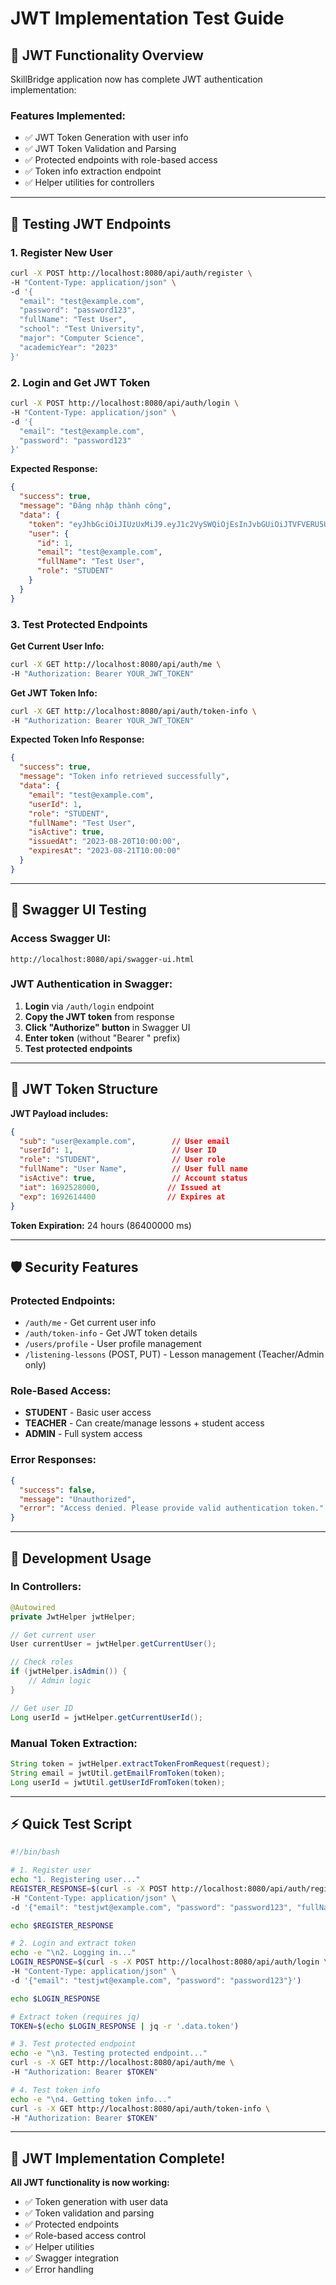 # JWT Implementation Test Guide

## 🔐 JWT Functionality Overview

SkillBridge application now has complete JWT authentication implementation:

### **Features Implemented:**
- ✅ JWT Token Generation with user info
- ✅ JWT Token Validation and Parsing
- ✅ Protected endpoints with role-based access
- ✅ Token info extraction endpoint
- ✅ Helper utilities for controllers

---

## 🧪 Testing JWT Endpoints

### **1. Register New User**
```bash
curl -X POST http://localhost:8080/api/auth/register \
-H "Content-Type: application/json" \
-d '{
  "email": "test@example.com",
  "password": "password123",
  "fullName": "Test User",
  "school": "Test University",
  "major": "Computer Science",
  "academicYear": "2023"
}'
```

### **2. Login and Get JWT Token**
```bash
curl -X POST http://localhost:8080/api/auth/login \
-H "Content-Type: application/json" \
-d '{
  "email": "test@example.com",
  "password": "password123"
}'
```

**Expected Response:**
```json
{
  "success": true,
  "message": "Đăng nhập thành công",
  "data": {
    "token": "eyJhbGciOiJIUzUxMiJ9.eyJ1c2VySWQiOjEsInJvbGUiOiJTVFVERU5UIiwiZnVsbE5hbWUiOiJUZXN0IFVzZXIiLCJpc0FjdGl2ZSI6dHJ1ZSwic3ViIjoidGVzdEBleGFtcGxlLmNvbSIsImlhdCI6MTY5MjUyODAwMCwiZXhwIjoxNjkyNjE0NDAwfQ.signature",
    "user": {
      "id": 1,
      "email": "test@example.com",
      "fullName": "Test User",
      "role": "STUDENT"
    }
  }
}
```

### **3. Test Protected Endpoints**

**Get Current User Info:**
```bash
curl -X GET http://localhost:8080/api/auth/me \
-H "Authorization: Bearer YOUR_JWT_TOKEN"
```

**Get JWT Token Info:**
```bash
curl -X GET http://localhost:8080/api/auth/token-info \
-H "Authorization: Bearer YOUR_JWT_TOKEN"
```

**Expected Token Info Response:**
```json
{
  "success": true,
  "message": "Token info retrieved successfully",
  "data": {
    "email": "test@example.com",
    "userId": 1,
    "role": "STUDENT",
    "fullName": "Test User",
    "isActive": true,
    "issuedAt": "2023-08-20T10:00:00",
    "expiresAt": "2023-08-21T10:00:00"
  }
}
```

---

## 🎯 Swagger UI Testing

### **Access Swagger UI:**
```
http://localhost:8080/api/swagger-ui.html
```

### **JWT Authentication in Swagger:**

1. **Login** via `/auth/login` endpoint
2. **Copy the JWT token** from response
3. **Click "Authorize" button** in Swagger UI
4. **Enter token** (without "Bearer " prefix)
5. **Test protected endpoints**

---

## 🔑 JWT Token Structure

**JWT Payload includes:**
```json
{
  "sub": "user@example.com",        // User email
  "userId": 1,                      // User ID
  "role": "STUDENT",                // User role
  "fullName": "User Name",          // User full name
  "isActive": true,                 // Account status
  "iat": 1692528000,               // Issued at
  "exp": 1692614400                // Expires at
}
```

**Token Expiration:** 24 hours (86400000 ms)

---

## 🛡️ Security Features

### **Protected Endpoints:**
- `/auth/me` - Get current user info
- `/auth/token-info` - Get JWT token details
- `/users/profile` - User profile management
- `/listening-lessons` (POST, PUT) - Lesson management (Teacher/Admin only)

### **Role-Based Access:**
- **STUDENT** - Basic user access
- **TEACHER** - Can create/manage lessons + student access
- **ADMIN** - Full system access

### **Error Responses:**
```json
{
  "success": false,
  "message": "Unauthorized",
  "error": "Access denied. Please provide valid authentication token."
}
```

---

## 🔧 Development Usage

### **In Controllers:**
```java
@Autowired
private JwtHelper jwtHelper;

// Get current user
User currentUser = jwtHelper.getCurrentUser();

// Check roles
if (jwtHelper.isAdmin()) {
    // Admin logic
}

// Get user ID
Long userId = jwtHelper.getCurrentUserId();
```

### **Manual Token Extraction:**
```java
String token = jwtHelper.extractTokenFromRequest(request);
String email = jwtUtil.getEmailFromToken(token);
Long userId = jwtUtil.getUserIdFromToken(token);
```

---

## ⚡ Quick Test Script

```bash
#!/bin/bash

# 1. Register user
echo "1. Registering user..."
REGISTER_RESPONSE=$(curl -s -X POST http://localhost:8080/api/auth/register \
-H "Content-Type: application/json" \
-d '{"email": "testjwt@example.com", "password": "password123", "fullName": "JWT Test User"}')

echo $REGISTER_RESPONSE

# 2. Login and extract token
echo -e "\n2. Logging in..."
LOGIN_RESPONSE=$(curl -s -X POST http://localhost:8080/api/auth/login \
-H "Content-Type: application/json" \
-d '{"email": "testjwt@example.com", "password": "password123"}')

echo $LOGIN_RESPONSE

# Extract token (requires jq)
TOKEN=$(echo $LOGIN_RESPONSE | jq -r '.data.token')

# 3. Test protected endpoint
echo -e "\n3. Testing protected endpoint..."
curl -s -X GET http://localhost:8080/api/auth/me \
-H "Authorization: Bearer $TOKEN"

# 4. Test token info
echo -e "\n4. Getting token info..."
curl -s -X GET http://localhost:8080/api/auth/token-info \
-H "Authorization: Bearer $TOKEN"
```

---

## 🎉 JWT Implementation Complete!

**All JWT functionality is now working:**
- ✅ Token generation with user data
- ✅ Token validation and parsing
- ✅ Protected endpoints
- ✅ Role-based access control
- ✅ Helper utilities
- ✅ Swagger integration
- ✅ Error handling
